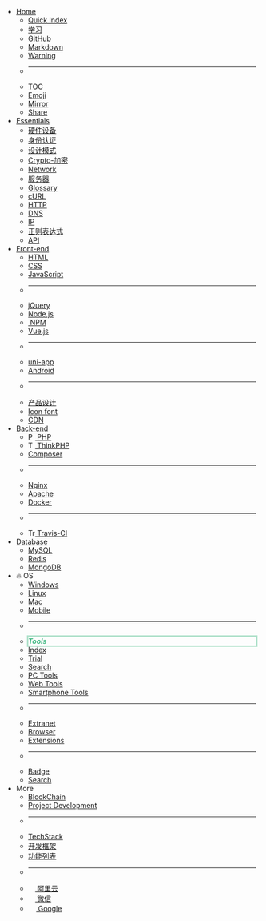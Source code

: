 - [Home](home/README.md)
    - [<i class="fa fa-flash fa-fw"></i> Quick Index](home/quick-index.md)
    - [<i class="fa fa-book fa-fw"></i> 学习](home/book.md)
    - [<i class="fa fa-github fa-fw"></i> GitHub](os/tools/github.md)
    - [<i class="fa-fw icon octicon-file markdown-icon"></i> Markdown](os/tools/markdown.md)
    - [<i class="fa fa-warning light-red fa-fw"></i> Warning](home/README.md#warning)
    - <hr />
    - [<i class="fa fa-list-ul fa-fw"></i> TOC](home/toc.md)
    - [<i class="fa fa-smile-o fa-fw"></i> Emoji](home/emoji.md)
    - [<i class="fa fa-refresh fa-fw"></i> Mirror](home/README.md#镜像站)
    - [<i class="fa fa-slideshare fa-fw"></i> Share](home/good-share.md "干货分享")
- [Essentials](essential/README.md)
    - [<i class="ri-cpu-line"></i> 硬件设备](essential/hardware.md)
    - [<i class="ri-shield-user-line"></i> 身份认证](essential/identity.md)
    - [<i class="ri-pencil-ruler-2-line"></i> 设计模式](设计模式/README.md)
    - [<i class="ri-key-2-line"></i> Crypto-加密](essential/crypto.md)
    - [<i class="ri-earth-line"></i> Network](essential/internet.md)
    - [<i class="ri-server-line"></i> 服务器](essential/hosting.md)
    - [<i class="ri-book-3-line"></i> Glossary](essential/README.md)
    - [<i class="ri-link"></i> cURL](essential/curl.md)
    - [<i class="ri-questionnaire-line"></i> HTTP](essential/http.md)
    - [<i class="ri-questionnaire-line"></i> DNS](essential/dns.md)
    - [<i class="ri-questionnaire-line"></i> IP](essential/ip.md)
    - [<i class="ri-questionnaire-line"></i> 正则表达式](essential/pcre.md)
    - [<i class="ri-questionnaire-line"></i> API](essential/api.md)
- [Front-end](front-end/README.md)
    - [<i class="fa fa-html5 medium-orange fa-fw"></i> HTML](front-end/html/README.md)
    - [<i class="fa fa-css3 medium-blue fa-fw"></i> CSS](front-end/css/README.md)
    - [<i class="icon octicon-file js-icon medium-yellow fa-fw"></i> JavaScript](front-end/javascript/README.md)
    - <hr />
    - [<i class="icon octicon-file jquery-icon medium-blue fa-fw"></i> jQuery](front-end/jquery.md)
    - [<i class="icon octicon-file node-icon fa-fw"></i> Node.js](front-end/node.js/README.md)
    - [<i class="icon octicon-file npm-icon medium-red fa-fw"></i> NPM](front-end/node.js/npm.md)
    - [<i class="icon octicon-file vue-icon light-green fa-fw"></i> Vue.js](front-end/vue/README.md)
    - <hr />
    - [<i class="iconfont icon-uniapp dark-green fa-fw"></i> uni-app](front-end/uniapp/README.md)
    - [<ion-icon name="logo-android"></ion-icon> Android](front-end/android.md)
    - <hr />
    - [<i class="ri-pencil-ruler-line"></i> 产品设计](front-end/design/README.md)
    - [<i class="fa fa-fonticons"></i> Icon font](front-end/iconfont.md)
    - [<i class="ri-download-cloud-2-line"></i> CDN](front-end/cdn.md)
- [Back-end](back-end/README.md)
    - [<img src="https://www.php.net/favicon.ico" alt=" PHP Icon" width="14" class="fa-fw" /> PHP](back-end/php/README.md)
    - [<img src="https://www.thinkphp.cn/Public/favicon.ico" alt="ThinkPHP Icon" width="14" class="fa-fw" /> ThinkPHP](back-end/thinkphp/README.md)
    - [<i class="icon octicon-file composer-icon medium-yellow fa-fw"></i> Composer](back-end/composer/README.md)
    - <hr />
    - [<i class="icon octicon-file nginx-icon dark-green fa-fw"></i> Nginx](back-end/nginx.md)
    - [<i class="icon octicon-file apache-icon dark-pink fa-fw"></i> Apache](back-end/apache.md)
    - [<i class="icon octicon-file docker-icon dark-blue fa-fw"></i> Docker](back-end/docker.md "Docker")
    - <hr />
    - [<img src="https://www.travis-ci.com/wp-content/uploads/2022/05/travis-ci-mascot-1-150x150.png" alt="Travis Ci 官网图标" width="14" class="fa-fw" /> Travis-CI](back-end/travis-ci.md "Travis Ci")
- [Database](database/README.md)
    - [<i class="icon octicon-file mysql-icon dark-blue fa-fw"></i> MySQL](database/mysql/README.md)
    - [<i class="icon octicon-file redis-icon medium-red fa-fw"></i> Redis](database/redis/README.md)
    - [<i class="icon octicon-file mongodb-icon dark-green fa-fw"></i> MongoDB](database/mongodb.md)
- [<span class="animate__animated animate__heartBeat animate__infinite animate__slow" style="display: inline-block;">🔥 OS</span>](os/README.md)
    - [<i class="fa fa-windows fa-fw"></i> Windows](os/windows/README.md)
    - [<i class="fa fa-linux fa-fw"></i> Linux](os/linux/README.md)
    - [<i class="fa fa-apple fa-fw"></i> Mac](os/mac/README.md)
    - [<ion-icon name="phone-portrait-outline" class="fa-fw"></ion-icon> Mobile](os/mobile/README.md)
    - <hr />
    - <style>.navbar-item-tools {display: inline-block;width: 100%;color: #42b983;box-shadow: 0 0 0 3px rgb(66 185 131 / 40%);}@media screen and (max-width: 768px) {.navbar-item-tools {width: calc(100% - 15px);}}</style><strong><i class="navbar-item-tools"><i class="fa fa-wrench fa-fw"></i> Tools</i></strong>
    - [<i class="fa fa-rocket medium-red"></i> Index](os/tools/README.md)
    - [<i class="ri-test-tube-line medium-purple"></i> Trial](os/tools/trial.md)
    - [<i class="ri-search-line"></i> Search](os/tools/search.md)
    - [<i class="ri-apps-line medium-purple"></i> PC Tools](os/tools/app-list.md) 
    - [<i class="ri-cloud-line"></i> Web Tools](os/tools/online.md "在线工具")
    - [<i class="ri-smartphone-line"></i> Smartphone Tools](os/mobile/mobile-app-list.md)
    - <hr />
    - [<i class="ri-magic-line dark-yellow"></i> Extranet](os/tools/vpn.md)
    - [<i class="ri-earth-line medium-green"></i> Browser](os/tools/browser.md "浏览器")
    - [<ion-icon name="extension-puzzle-outline"></ion-icon> Extensions](os/tools/browser-extensions)
    - <hr /> 
    - [<ion-icon name="medal-outline"></ion-icon> Badge](os/tools/custom.md)
    - [<ion-icon name="search-outline"></ion-icon> Search](os/tools/custom-search.md)
- More
    - [<i class="ri-git-commit-line"></i> BlockChain](blockchain/README.md)
    - [<i class="ri-building-2-fill light-red"></i> Project Development](project/README.md)
    - <hr />
    - [<i class="ri-stack-fill"></i> TechStack](tech-stack/README.md "技术栈")
    - [<i class="ri-layout-masonry-fill"></i> 开发框架](开发框架/README.md)
    - [<i class="ri-function-fill"></i> 功能列表](function-list/README.md)
    - <hr />
    - [<img src="https://img.alicdn.com/tfs/TB1_ZXuNcfpK1RjSZFOXXa6nFXa-32-32.ico" width="14" valign="middle" /> 阿里云](tech-stack/aliyun.md)
    - [<img src="https://res.wx.qq.com/a/wx_fed/assets/res/NTI4MWU5.ico" width="14" /> 微信](tech-stack/weixin.md)
    - [<img src="https://www.gstatic.cn/devrel-devsite/prod/v37463d4834445c1e880de1e91d2f8fc2c6a0e86fca4aa6a7bdbb270b040181dc/developers/images/favicon-new.png" width="16" /> Google](os/tools/google.md)
